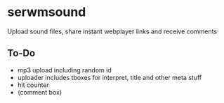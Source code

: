 # serwmsound
Upload sound files, share instant webplayer links and receive comments


## To-Do
- mp3 upload including random id
- uploader includes tboxes for interpret, title and other meta stuff
- hit counter
- (comment box)
